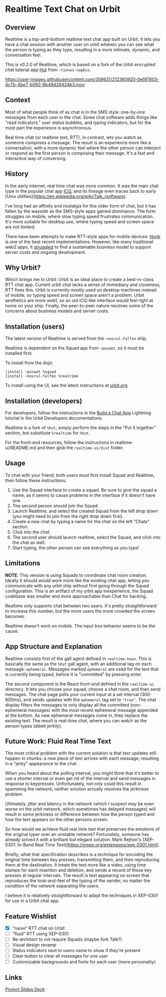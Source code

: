 # Realtime Text Chat on Urbit

## Overview

Realtime is a top-and-bottom realtime text chat app built on Urbit. It lets you have a chat session with another user on urbit wherein you can see what the person is typing as they type, resulting in a more intimate, dynamic, and conversation feel. 

This is v0.2.0 of Realtime, which is based on a fork of the Urbit encrypted chat tutorial app [Hut](https://github.com/urbit/docs-examples/tree/main/chat-app) from `~tinnus-napbus`. 

https://user-images.githubusercontent.com/359631/212360920-0ef97803-4c7b-4be7-b092-8b49d26424b3.mov

## Context

Most of what people think of as chat is in the SMS style: one-by-one messages from each user in the chat. Some chat software adds things like "read indicators," user status bubbles, and *typing* indicators, but for the most part the experience is asynchronous. 

Real time chat (or realtime text, RTT), in contrast, lets you watch as someone composes a message. The result is an experience more like a conversation, with a more dynamic feel where the other person can interject or respond as the first person is composing their message. It's a fast and interactive way of conversing. 

## History
In the early internet, real time chat was more common. It was the main chat type in the popular chat app [ICQ](https://en.wikipedia.org/wiki/ICQ), and its lineage even traces back to early [Unix utilities](https://en.wikipedia.org/wiki/Talk_(software).

I've long had an affinity and nostalgia for this older form of chat, but it has fallen by the wayside as the SMS-style apps gained dominance. The form struggles on mobile, where slow typing speed frustrates communication. It's more suitable for desktop use, where typing speed and screen space are not limited. 

There have been attempts to make RTT-style apps for mobile devices: [Honk](https://honk.me) is one of the best recent implementations. However, like many traditional web2 apps, it [struggled](https://honk.me/sunset) to find a sustainable business model to support server costs and ongoing development. 

## Why Urbit? 
Which brings me to Urbit: Urbit is an ideal place to create a best-in-class RTT chat app. Current urbit chat lacks a sense of immediacy and closeness, RTT fixes this. Urbit is currently mostly used on desktop machines instead of mobile, so typing speed and screen space aren't a problem. Urbit aesthetics are more web1, so an old ICQ-like interface would feel right at home on your ship. Finally, the peer-to-peer nature resolves some of the concerns about business models and server costs.

## Installation (users)

The latest version of Realtime is served from the `~novrul-falfen` ship.

Realtime is dependent on the Squad app from `~pocwet`, so it must be installed first.

To install from the dojo: 
```
|install ~pocwet %squad
|install ~novrul-falfen %realtime
```

To install using the UI, see the latest instructions at [urbit.org](https://urbit.org/getting-started/installing-applications).

## Installation (developers)

For developers, follow the instructions in the [Build a Chat App](https://developers.urbit.org/guides/quickstart/chat-guide#put-it-together) Lightning tutorial in the Urbit Developers documentations. 

Realtime is a fork of `%hut`, simply perform the steps in the "Put it together" section, but substitute `%realtime` for `%hut`.

For the front-end resources, follow the instructions in realtime-ui/README.md and then glob the `realtime-ui/dist` folder. 

## Usage

To chat with your friend, both users must first install Squad and Realtime, then follow these instructions:

1. Use the Squad interface to create a squad. Be sure to give the squad a name, as it seems to cause problems in the interface if it doesn't have one. 
2. The second person should join the Squad. 
3. Launch Realtime, and select the created Squad from the left drop down (you might need to join from the right drop down first). 
4. Create a new chat by typing a name for the chat on the left "Chats" section.
5. Click into the chat.
6. The second user should launch realtime, select the Squad, and click into the chat as well.
7. Start typing, the other person can see everything as you type! 

## Limitations

**NOTE**: This version is using Squads to coordinate chat room creation. Ideally it should would work more like the existing chat app, letting you communicate with any urbit ship without first going through the Squad configuration. This is an artifact of my urbit app inexperience, the Squad codebase was smaller and more approachable than Chat for hacking. 

Realtime only supports chat between two users. It's pretty straightforward to increase this number, but the more users the more crowded the screen becomes.

Realtime doesn't work on mobile. The input box behavior seems to be the cause.

## App Structure and Explanation

Realtime consists first of the gall agent defined in `realtime.hoon`. This is basically the same as the `%hut` gall agent, with an additional tag on each message: `ephemeral`. Messages marked `ephemeral` are used for the text that is currently being typed, before it is "committed" by pressing enter. 

The second component is the React front-end defined in the `realtime-ui` directory. It lets you choose your squad, choose a chat room, and then send messages. The chat page polls your current input at a set interval (300-800ms), and sends updates with the `ephemeral` tag set to `"true"`. The chat display filters the messages to only display all the committed (non-ephemeral messages) with the most recent ephemeral message appended at the bottom. As new ephemeral messages come in, they replace the existing text. The result is real-time chat, where you can watch as the person types (albeit jerkily). 

## Future Work: Fluid Real Time Text

The most critical problem with the current solution is that text updates still happen in chunks: a new piece of text arrives with each message, resulting in a "jerky" appearance to the chat. 

When you heard about the polling interval, you might think that it's better to use a shorter interval or even get rid of the interval and send messages in response to keypresses. Unfortunately, not only could this result in spamming the network, neither solution actually resolves the jerkiness problem. 

Ultimately, jitter and latency in the network (which I suspect may be even worse on the urbit network, which sometimes has delayed messages) will result in some jerkiness or difference between how the person typed and how the text appears on the other persons screen. 

So how would we achieve fluid real time text that preserves the emotions of the original typer over an unstable network? Fortunately, someone has already solved it with a brilliant but elegant solution: Mark Rejhon's (XEP-0301: In-Band Real Time Text)[https://xmpp.org/extensions/xep-0301.html].

Briefly, what that specification describes is a technique for encoding the original time between key presses, transmitting them, and then reproducing them at the destination. It treats the text more like a video, using time stamps for each insertion and deletion, and sends a record of those key presses at regular intervals. The result is text appearing on screen that reproduces the look-and-feel of the typing of the sender, no matter the condition of the network separating the users. 

I believe it is relatively straightforward to adapt the techniques in XEP-0301 for use in a Urbit chat app. 

## Feature Wishlist 
- [X] "naive" RTT chat on Urbit 
- [ ] "fluid" RTT using XEP-0301
- [ ] Re-architect to not require Squads (maybe fork Talk?)
- [ ] Visual design revamp 
- [ ] Status indicators next to users name to show if they're present
- [ ] Clear button to clear all messages for one user
- [ ] Customizable backgrounds and fonts for each user (more personality)

## Links

[Project Slides Deck](https://docs.google.com/presentation/d/16Mh02aKftdPXX2NiXAo7vylEhDClc-crZQfWsdDGt7Y/edit?usp=sharing)
